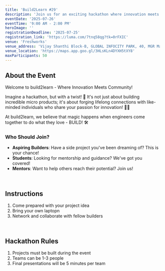 ```yaml
---
title: 'Build2Learn #29'
description: 'Join us for an exciting hackathon where innovation meets community!'
eventDate: '2025-07-26'
eventTime: '9:00 AM - 2:00 PM'
heroImage: ''
registrationDeadline: '2025-07-25'
registration_link: 'https://luma.com/7tnq58qg?tk=0rFXIC'
venue: 'Freshworks'
venue_address: 'Vijay Shanthi Block-B, GLOBAL INFOCITY PARK, 40, MGR Main Rd, Kodandarama Nagar, Perungudi, Chennai, Tamil Nadu 600096'
venue_location: 'https://maps.app.goo.gl/3HLsKLn4DYXH5tXY8'
maxParticipants: 50
---
```


## About the Event

Welcome to build2learn - Where Innovation Meets Community!

Imagine a hackathon, but with a twist! 🤔 It's not just about building incredible micro products; it's about forging lifelong connections with like-minded individuals who share your passion for innovation! 🤝💡

At build2learn, we believe that magic happens when engineers come together to do what they love - BUILD! 🛠

### Who Should Join?

- **Aspiring Builders**: Have a side project you've been dreaming of? This is your chance!
- **Students**: Looking for mentorship and guidance? We've got you covered!
- **Mentors**: Want to help others reach their potential? Join us!

<br />

## Instructions

1. Come prepared with your project idea
2. Bring your own laptopn
3. Network and collaborate with fellow builders

<br />

## Hackathon Rules

1. Projects must be built during the event
2. Teams can be 1-3 people
3. Final presentations will be 5 minutes per team

